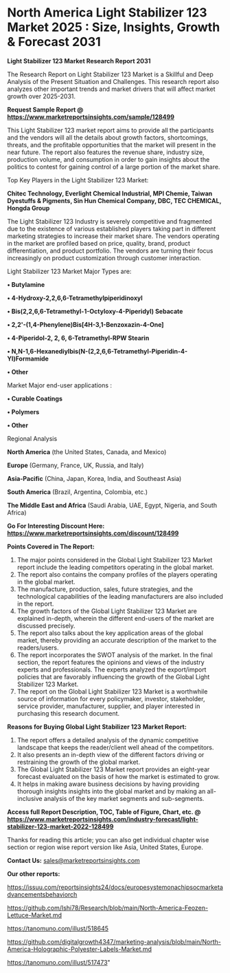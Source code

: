 # North America Light Stabilizer 123 Market 2025 : Size, Insights, Growth & Forecast 2031

<strong>Light Stabilizer 123 Market Research Report 2031</strong>

The Research Report on Light Stabilizer 123 Market is a Skillful and Deep Analysis of the Present Situation and Challenges. This research report also analyzes other important trends and market drivers that will affect market growth over 2025-2031.

<strong>Request Sample Report @ <a href=https://www.marketreportsinsights.com/sample/128499>https://www.marketreportsinsights.com/sample/128499</a></strong>

This Light Stabilizer 123 market report aims to provide all the participants and the vendors will all the details about growth factors, shortcomings, threats, and the profitable opportunities that the market will present in the near future. The report also features the revenue share, industry size, production volume, and consumption in order to gain insights about the politics to contest for gaining control of a large portion of the market share.

Top Key Players in the Light Stabilizer 123 Market:

<strong>Chitec Technology, Everlight Chemical Industrial, MPI Chemie, Taiwan Dyestuffs & Pigments, Sin Hun Chemical Company, DBC, TEC CHEMICAL, Hongda Group</strong>

The Light Stabilizer 123 Industry is severely competitive and fragmented due to the existence of various established players taking part in different marketing strategies to increase their market share. The vendors operating in the market are profiled based on price, quality, brand, product differentiation, and product portfolio. The vendors are turning their focus increasingly on product customization through customer interaction.

Light Stabilizer 123 Market Major Types are:

<strong>• Butylamine

• 4-Hydroxy-2,2,6,6-Tetramethylpiperidinoxyl

• Bis(2,2,6,6-Tetramethyl-1-Octyloxy-4-Piperidyl) Sebacate

• 2,2'-(1,4-Phenylene)Bis[4H-3,1-Benzoxazin-4-One]

• 4-Piperidol-2, 2, 6, 6-Tetramethyl-RPW Stearin

• N,N-1,6-Hexanediylbis(N-(2,2,6,6-Tetramethyl-Piperidin-4-Yl)Formamide

• Other</strong>

Market Major end-user applications :

<strong>• Curable Coatings

• Polymers

• Other</strong>

Regional Analysis

</u><strong><b>North America</b></strong> (the United States, Canada, and Mexico)

<strong><b>Europe </b></strong>(Germany, France, UK, Russia, and Italy)

<strong><b>Asia-Pacific</b></strong> (China, Japan, Korea, India, and Southeast Asia)

<strong><b>South America</b></strong> (Brazil, Argentina, Colombia, etc.)

<strong><b>The Middle East and Africa</b></strong> (Saudi Arabia, UAE, Egypt, Nigeria, and South Africa)

<strong>Go For Interesting Discount Here: <a href=https://www.marketreportsinsights.com/discount/128499>https://www.marketreportsinsights.com/discount/128499</a></strong>

<strong>Points Covered in The Report:</strong>
<ol>
  <li>The major points considered in the Global Light Stabilizer 123 Market report include the leading competitors operating in the global market.</li>
  <li>The report also contains the company profiles of the players operating in the global market.</li>
  <li>The manufacture, production, sales, future strategies, and the technological capabilities of the leading manufacturers are also included in the report.</li>
  <li>The growth factors of the Global Light Stabilizer 123 Market are explained in-depth, wherein the different end-users of the market are discussed precisely.</li>
  <li>The report also talks about the key application areas of the global market, thereby providing an accurate description of the market to the readers/users.</li>
  <li>The report incorporates the SWOT analysis of the market. In the final section, the report features the opinions and views of the industry experts and professionals. The experts analyzed the export/import policies that are favorably influencing the growth of the Global Light Stabilizer 123 Market.</li>
  <li>The report on the Global Light Stabilizer 123 Market is a worthwhile source of information for every policymaker, investor, stakeholder, service provider, manufacturer, supplier, and player interested in purchasing this research document.</li>
</ol>
<strong>Reasons for Buying Global Light Stabilizer 123 Market Report:</strong>

<ol>
  <li>The report offers a detailed analysis of the dynamic competitive landscape that keeps the reader/client well ahead of the competitors.</li>
  <li>It also presents an in-depth view of the different factors driving or restraining the growth of the global market.</li>
  <li>The Global Light Stabilizer 123 Market report provides an eight-year forecast evaluated on the basis of how the market is estimated to grow.</li>
  <li>It helps in making aware business decisions by having providing thorough insights insights into the global market and by making an all-inclusive analysis of the key market segments and sub-segments.</li>
</ol>
<strong>Access full Report Description, TOC, Table of Figure, Chart, etc. @ <a href=https://www.marketreportsinsights.com/industry-forecast/light-stabilizer-123-market-2022-128499>https://www.marketreportsinsights.com/industry-forecast/light-stabilizer-123-market-2022-128499</a></strong>


Thanks for reading this article; you can also get individual chapter wise section or region wise report version like Asia, United States, Europe.

<strong>Contact Us:</strong>
sales@marketreportsinsights.com

<strong>Our other reports:</strong>

<a href=https://issuu.com/reportsinsights24/docs/europesystemonachipsocmarketadvancementsbehaviorch>https://issuu.com/reportsinsights24/docs/europesystemonachipsocmarketadvancementsbehaviorch</a>

<a href=https://github.com/Ishi78/Research/blob/main/North-America-Feozen-Lettuce-Market.md>https://github.com/Ishi78/Research/blob/main/North-America-Feozen-Lettuce-Market.md</a>

<a href=https://tanomuno.com/illust/518645>https://tanomuno.com/illust/518645</a>

<a href=https://github.com/digitalgrowth4347/marketing-analysis/blob/main/North-America-Holographic-Polyester-Labels-Market.md>https://github.com/digitalgrowth4347/marketing-analysis/blob/main/North-America-Holographic-Polyester-Labels-Market.md</a>

<a href=https://tanomuno.com/illust/517473>https://tanomuno.com/illust/517473</a>"
